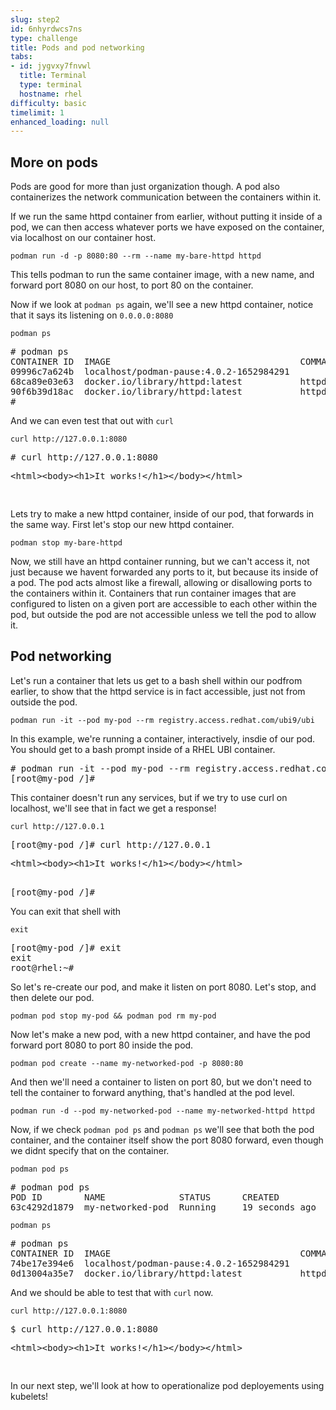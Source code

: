 ```yaml
---
slug: step2
id: 6nhyrdwcs7ns
type: challenge
title: Pods and pod networking
tabs:
- id: jygvxy7fnvwl
  title: Terminal
  type: terminal
  hostname: rhel
difficulty: basic
timelimit: 1
enhanced_loading: null
---
```

## More on pods

Pods are good for more than just organization though.  A pod also containerizes the network communication between the containers within it.

If we run the same httpd container from earlier, without putting it inside of a pod, we can then access whatever ports we have exposed on the container, via localhost on our container host.

```bash,run
podman run -d -p 8080:80 --rm --name my-bare-httpd httpd
```

This tells podman to run the same container image, with a new name, and forward port 8080 on our host, to port 80 on the container.

Now if we look at `podman ps` again, we'll see a new httpd container, notice that it says its listening on `0.0.0.0:8080`

```bash,run
podman ps
```

<pre>
# podman ps
CONTAINER ID  IMAGE                                    COMMAND           CREATED         STATUS             PORTS                 NAMES
09996c7a624b  localhost/podman-pause:4.0.2-1652984291                    12 minutes ago  Up 10 minutes ago                        2d95aa4fdaee-infra
68ca89e03e63  docker.io/library/httpd:latest           httpd-foreground  10 minutes ago  Up 10 minutes ago                        my-httpd
90f6b39d18ac  docker.io/library/httpd:latest           httpd-foreground  4 seconds ago   Up 3 seconds ago   0.0.0.0:8080->80/tcp  my-bare-httpd
#
</pre>

And we can even test that out with `curl`

```bash,run
curl http://127.0.0.1:8080
```

<pre type=file>
# curl http://127.0.0.1:8080
<xmp><html><body><h1>It works!</h1></body></html></xmp>
</pre>

Lets try to make a new httpd container, inside of our pod, that forwards in the same way.  First let's stop our new httpd container.

```bash,run
podman stop my-bare-httpd
```

Now, we still have an httpd container running, but we can't access it, not just because we havent forwarded any ports to it, but because its inside of a pod.  The pod acts almost like a firewall, allowing or disallowing ports to the containers within it.  Containers that run container images that are configured to listen on a given port are accessible to each other within the pod, but outside the pod are not accessible unless we tell the pod to allow it.

## Pod networking

Let's run a container that lets us get to a bash shell within our podfrom earlier, to show that the httpd service is in fact accessible, just not from outside the pod.

```bash,run
podman run -it --pod my-pod --rm registry.access.redhat.com/ubi9/ubi
```

In this example, we're running a container, interactively, insdie of our pod.  You should get to a bash prompt inside of a RHEL UBI container.

<pre type=file>
# podman run -it --pod my-pod --rm registry.access.redhat.com/ubi9/ubi
[root@my-pod /]#
</pre>

This container doesn't run any services, but if we try to use curl on localhost, we'll see that in fact we get a response!

```bash,run
curl http://127.0.0.1
```

<pre type=file>
[root@my-pod /]# curl http://127.0.0.1
<xmp><html><body><h1>It works!</h1></body></html></xmp>
[root@my-pod /]#
</pre>

You can exit that shell with

```bash,run
exit
```

<pre>
[root@my-pod /]# exit
exit
root@rhel:~#
</pre>

So let's re-create our pod, and make it listen on port 8080.  Let's stop, and then delete our pod.

```bash,run
podman pod stop my-pod && podman pod rm my-pod
```

Now let's make a new pod, with a new httpd container, and have the pod forward port 8080 to port 80 inside the pod.

```bash,run
podman pod create --name my-networked-pod -p 8080:80
```

And then we'll need a container to listen on port 80, but we don't need to tell the container to forward anything, that's handled at the pod level.

```bash,run
podman run -d --pod my-networked-pod --name my-networked-httpd httpd
```

Now, if we check `podman pod ps` and `podman ps` we'll see that both the pod container, and the container itself show the port 8080 forward, even though we didnt specify that on the container.
```bash,run
podman pod ps
```
<pre>
# podman pod ps
POD ID        NAME              STATUS      CREATED         INFRA ID      # OF CONTAINERS
63c4292d1879  my-networked-pod  Running     19 seconds ago  74be17e394e6  2
</pre>

```bash,run
podman ps
```

<pre>
# podman ps
CONTAINER ID  IMAGE                                    COMMAND           CREATED         STATUS             PORTS                 NAMES
74be17e394e6  localhost/podman-pause:4.0.2-1652984291                    26 seconds ago  Up 13 seconds ago  0.0.0.0:8080->80/tcp  63c4292d1879-infra
0d13004a35e7  docker.io/library/httpd:latest           httpd-foreground  13 seconds ago  Up 12 seconds ago  0.0.0.0:8080->80/tcp  my-networked-httpd
</pre>

And we should be able to test that with `curl` now.

```bash,run
curl http://127.0.0.1:8080
```

<pre type=file>
$ curl http://127.0.0.1:8080
<xmp><html><body><h1>It works!</h1></body></html></xmp>
</pre>

In our next step, we'll look at how to operationalize pod deployements using kubelets!